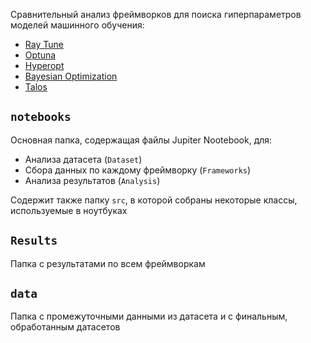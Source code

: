 Сравнительный анализ фреймворков для поиска гиперпараметров моделей машинного обучения:

* [Ray Tune](https://docs.ray.io/en/latest/tune/index.html)
* [Optuna](https://optuna.org/)
* [Hyperopt](https://hyperopt.github.io/hyperopt/)
* [Bayesian Optimization](https://github.com/bayesian-optimization/BayesianOptimization)
* [Talos](https://autonomio.github.io/talos/#/)

## `notebooks`
Основная папка, содержащая файлы Jupiter Nootebook, для:
* Анализа датасета (`Dataset`)
* Сбора данных по каждому фреймворку (`Frameworks`)
* Анализа результатов (`Analysis`)

Содержит также папку `src`, в которой собраны некоторые классы, используемые в ноутбуках

## `Results`
Папка с результатами по всем фреймворкам

## `data`
Папка с промежуточными данными из датасета и с финальным, обработанным датасетов
